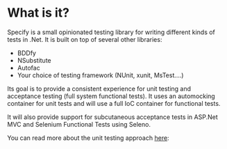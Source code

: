 # What is it?
Specify is a small opinionated testing library for writing different kinds of tests in .Net. It is built on top of several other libraries:

* BDDfy
* NSubstitute
* Autofac
* Your choice of testing framework (NUnit, xunit, MsTest....)

Its goal is to provide a consistent experience for unit testing and acceptance testing (full system functional tests). It uses an automocking container for unit tests and will use a full IoC container for functional tests.

It will also provide support for subcutaneous acceptance tests in ASP.Net MVC and Selenium Functional Tests using Seleno.

You can read more about the unit testing approach [here](http://michael-whelan.net/bddfy-in-action/using-bddfy-for-unit-tests):
